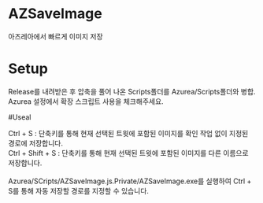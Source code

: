 # AZSaveImage
아즈레아에서 빠르게 이미지 저장

# Setup

Release를 내려받은 후 압축을 풀어 나온 Scripts폴더를 Azurea/Scripts폴더와 병합.<br>
Azurea 설정에서 확장 스크립트 사용을 체크해주세요.<br>

#Useal

Ctrl + S : 단축키를 통해 현재 선택된 트윗에 포함된 이미지를 확인 작업 없이 지정된 경로에 저장합니다.<br>
Ctrl + Shift + S : 단축키를 통해 현재 선택된 트윗에 포함된 이미지를 다른 이름으로 저장합니다.<br>
<br>
Azurea/SCripts/AZSaveImage.js.Private/AZSaveImage.exe를 실행하여 Ctrl + S를 통해 자동 저장할 경로를 지정할 수 있습니다.<br>
